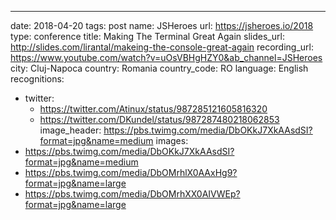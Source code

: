 ---
date: 2018-04-20
tags: post
name: JSHeroes
url: https://jsheroes.io/2018
type: conference
title: Making The Terminal Great Again
slides_url: http://slides.com/lirantal/makeing-the-console-great-again
recording_url: https://www.youtube.com/watch?v=uOsVBHgHZY0&ab_channel=JSHeroes
city: Cluj-Napoca
country: Romania
country_code: RO
language: English
recognitions:
  - twitter:
    - https://twitter.com/Atinux/status/987285121605816320
    - https://twitter.com/DKundel/status/987287480218062853
image_header: https://pbs.twimg.com/media/DbOKkJ7XkAAsdSI?format=jpg&name=medium
images:
  - https://pbs.twimg.com/media/DbOKkJ7XkAAsdSI?format=jpg&name=medium
  - https://pbs.twimg.com/media/DbOMrhlX0AAxHg9?format=jpg&name=large
  - https://pbs.twimg.com/media/DbOMrhXX0AIVWEp?format=jpg&name=large

